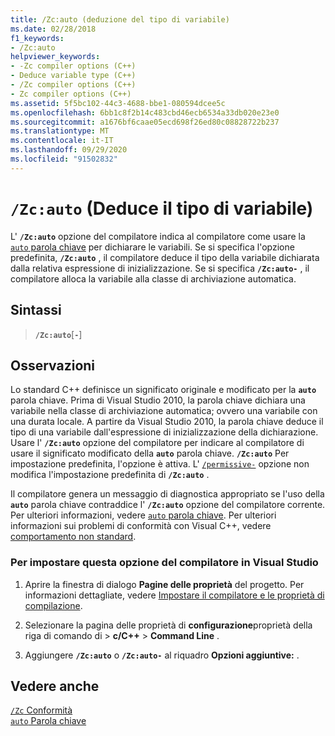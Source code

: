 ```yaml
---
title: /Zc:auto (deduzione del tipo di variabile)
ms.date: 02/28/2018
f1_keywords:
- /Zc:auto
helpviewer_keywords:
- -Zc compiler options (C++)
- Deduce variable type (C++)
- /Zc compiler options (C++)
- Zc compiler options (C++)
ms.assetid: 5f5bc102-44c3-4688-bbe1-080594dcee5c
ms.openlocfilehash: 6bb1c8f2b14c483cbd46ecb6534a33db020e23e0
ms.sourcegitcommit: a1676bf6caae05ecd698f26ed80c08828722b237
ms.translationtype: MT
ms.contentlocale: it-IT
ms.lasthandoff: 09/29/2020
ms.locfileid: "91502832"
---
```

# <a name="zcauto-deduce-variable-type"></a>`/Zc:auto` (Deduce il tipo di variabile)

L' **`/Zc:auto`** opzione del compilatore indica al compilatore come usare la [ `auto` parola chiave](../../cpp/auto-cpp.md) per dichiarare le variabili. Se si specifica l'opzione predefinita, **`/Zc:auto`** , il compilatore deduce il tipo della variabile dichiarata dalla relativa espressione di inizializzazione. Se si specifica **`/Zc:auto-`** , il compilatore alloca la variabile alla classe di archiviazione automatica.

## <a name="syntax"></a>Sintassi

> **`/Zc:auto`**[**`-`**]

## <a name="remarks"></a>Osservazioni

Lo standard C++ definisce un significato originale e modificato per la **`auto`** parola chiave. Prima di Visual Studio 2010, la parola chiave dichiara una variabile nella classe di archiviazione automatica; ovvero una variabile con una durata locale. A partire da Visual Studio 2010, la parola chiave deduce il tipo di una variabile dall'espressione di inizializzazione della dichiarazione. Usare l' **`/Zc:auto`** opzione del compilatore per indicare al compilatore di usare il significato modificato della **`auto`** parola chiave. **`/Zc:auto`** Per impostazione predefinita, l'opzione è attiva. L' [`/permissive-`](permissive-standards-conformance.md) opzione non modifica l'impostazione predefinita di **`/Zc:auto`** .

Il compilatore genera un messaggio di diagnostica appropriato se l'uso della **`auto`** parola chiave contraddice l' **`/Zc:auto`** opzione del compilatore corrente. Per ulteriori informazioni, vedere [ `auto` parola chiave](../../cpp/auto-cpp.md). Per ulteriori informazioni sui problemi di conformità con Visual C++, vedere [comportamento non standard](../../cpp/nonstandard-behavior.md).

### <a name="to-set-this-compiler-option-in-visual-studio"></a>Per impostare questa opzione del compilatore in Visual Studio

1. Aprire la finestra di dialogo **Pagine delle proprietà** del progetto. Per informazioni dettagliate, vedere [Impostare il compilatore e le proprietà di compilazione](../working-with-project-properties.md).

1. Selezionare la pagina delle proprietà di **configurazione**proprietà della riga di comando di  >  **c/C++**  >  **Command Line** .

1. Aggiungere **`/Zc:auto`** o **`/Zc:auto-`** al riquadro **Opzioni aggiuntive:** .

## <a name="see-also"></a>Vedere anche

[`/Zc` Conformità](zc-conformance.md)<br/>
[`auto` Parola chiave](../../cpp/auto-cpp.md)
